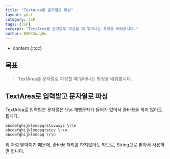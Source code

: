 ```yaml
---
title: "TextArea를 문자열로 파싱"
layout: post
category: JSP
tags: [JSP]
excerpt: "TextArea를 문자열로 파싱할 때 일어나는 특징을 배워봅시다."
author: BAEKJungHo
---
```


* content
{:toc}

## 목표

  > TextArea를 문자열로 파싱할 때 일어나는 특징을 배워봅시다.

## TextArea로 입력받고 문자열로 파싱

  TextArea로 입력받은 문자열은 \r\n 개행문자가 들어가 있어서 줄바꿈을 하지 않아도 됩니다.

  ```
  abcdefghijklmnopqrstuvwxyz \r\n
  abcdefghijklmnopqrstuv \r\n
  abcdefghijklmnopq \r\n
  ```

  위 처럼 받아지기 때문에, 줄바꿈 처리를 하지않아도 되므로, String으로 받아서 사용하면 됩니다.
